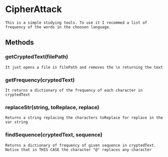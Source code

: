 # CipherAttack

    This is a simple studying tools. To use it I recommed a list of frequency of the words in the choosen language.
    
## Methods

### getCryptedText(filePath)
    
    It just opens a file in filePath and removes the \n returning the text


### getFrequency(cryptedText)

    It returns a dictionary of the frequency of each character in cryptedText


### replaceStr(string, toReplace, replace)

    Returns a string replacing the characters toReplace for replace in the var string
    
### findSequence(cryptedText, sequence)
    
    Returns a dictionary of frequency of given sequence in cryptedText. Notice that in THIS CASE the character "@" replaces any character
        
    
    
        

